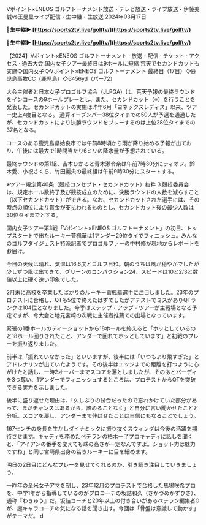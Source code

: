 Vポイント×ENEOS ゴルフトーナメント放送・テレビ放送・ライブ放送・伊藤美誠vs王曼昱ライブ配信・生中継・生放送 2024年03月17日

<strong>🔴生中継▶ [https://sports2tv.live/golftv/](https://sports2tv.live/golftv/)</strong>

<strong>🔴生中継▶ [https://sports2tv.live/golftv/](https://sports2tv.live/golftv/)</strong>

【2024】Vポイント×ENEOS ゴルフトーナメント · 放送・配信 · チケット · アクセス · 過去大会.国内女子ツアー最終日は9ホールに短縮 荒天でセカンドカットも実施◇国内女子◇Vポイント×ENEOS ゴルフトーナメント 最終日（17日）◇鹿児島高牧CC（鹿児島）◇6456yd（パー72）

大会主催者と日本女子プロゴルフ協会（JLPGA）は、荒天予報の最終ラウンドをインコースの9ホールプレーとし、また、セカンドカット（※）を行うことを発表した。セカンドカットの実施は昨年6月「ヨネックスレディス」以来、ツアー史上4度目となる。
通算イーブンパー38位タイまでの50人が予選を通過したが、セカンドカットにより決勝ラウンドをプレーするのは上位28位タイまでの37名となる。

コースのある鹿児島県姶良市では午前8時頃から雨が降り始める予報が出ており、午後には最大で1時間当たり6ミリの降水量が予想されている。

最終ラウンドの第1組、吉本ひかると青木瀬令奈は午前7時30分にティオフ。鈴木愛、小祝さくら、竹田麗央の最終組は午前9時30分にスタートする。

※ツアー規定第40条（競技コンセプト・セカンドカット）抜粋
3.競技委員会は、規定ホール数終了及び競技成立のために、決勝ラウンドの人数を減らすこと（以下セカンドカット）ができる。なお、セカンドカットされた選手には、その時点の順位により賞金が支払われるものとし、セカンドカット後の最少人数は30位タイまでとする。

国内女子ツアー第3戦「Vポイント×ENEOS ゴルフトーナメント」の初日、トップスタートで出たルーキー菅楓華は1アンダー29位タイでフィニッシュ。みんなのゴルフダイジェスト特派記者でプロゴルファーの中村修が現地からレポートをお届け。

今日の天候は晴れ、気温は16.6度とゴルフ日和。朝のうちは風が穏やかでしたが少しずつ風は出てきて、グリーンのコンパクション24、スピードは10と2/3と数値以上に硬く速い印象でした。

2月末に高校を卒業したばかりのルーキー菅楓華選手に注目しました。23年のプロテストに合格し、QTも5位で終えたはずでしたがアテストでミスがありQTランクは104位となりました。今季はステップ・アップ・ツアーが主戦場となる予定ですが、今大会と地元宮崎の次戦に主催者推薦での出場となっています。

緊張の1番ホールのティーショットから18ホールを終えると「ホッとしているのと18ホール回りきれたこと、アンダーで回れてホッとしています」と初戦のプレーを振り返りました。

前半は「振れていなかった」といいますが、後半には「いつもより飛すぎた」とアドレナリンが出ていたようです。その後半はエッジまでの距離を打つように心がけたと話し、一時2オーバーまでスコアを落としましたが、そのあとバーディを3つ奪い、1アンダーでフィニッシュするところは、プロテストからQTを突破できる実力を示しました。

後半に盛り返せた理由は、「久しぶりの試合だったので忘れかけていた部分があって、まだチャンスはあるから、諦めることなく」と自分に言い聞かせたことと分析。スコアを戻し、アンダーまで伸ばせたことは自信にもなることでしょう。

167センチの身長を生かしダイナミックに振り抜くスウィングは今後の活躍を期待させます。キャディを務めたベテランの柏木一了プロキャディに話しを聞くと、「アイアンの番手を変えても球の高さが一定なんですよ。ショット力は魅力ですね」と同じ宮崎県出身の若きルーキーに目を細めます。

明日の2日目にどんなプレーを見せてくれるのか、引き続き注目していきましょう。

一昨年の全米女子アマを制し、23年12月のプロテストで合格した馬場咲希プロを、中学1年から指導しているのがプロコーチの坂詰和久（さかづめかずひさ）、通称『わきゅう』だ。坂詰コーチと20年以上の付き合いがあるベテラン編集者Oが、謎キャラコーチの気になる話を聞き出す。今回は「骨盤は意識して動かす」がテーマだ。 d

